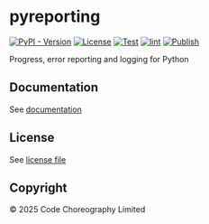 # pyreporting
[![PyPI - Version](https://img.shields.io/pypi/v/pyreporting)](https://pypi.org/project/pyreporting/)
[![License](https://img.shields.io/github/license/CodeChoreography/pyreporting)](https://github.com/CodeChoreography/pyreporting/blob/main/LICENSE)
[![Test](https://github.com/CodeChoreography/pyreporting/actions/workflows/test.yml/badge.svg)](https://github.com/CodeChoreography/pyreporting/actions/workflows/test.yml)
[![lint](https://github.com/CodeChoreography/pyreporting/actions/workflows/lint.yml/badge.svg)](https://github.com/CodeChoreography/pyreporting/actions/workflows/lint.yml)
[![Publish](https://github.com/CodeChoreography/pyreporting/actions/workflows/publish.yml/badge.svg)](https://github.com/CodeChoreography/pyreporting/actions/workflows/publish.yml)

Progress, error reporting and logging for Python

## Documentation

See [documentation](https://CodeChoreography.github.io/pyreporting)

## License

See [license file](https://github.com/CodeChoreography/pyreporting/blob/main/LICENSE)

## Copyright

&copy; 2025 Code Choreography Limited
